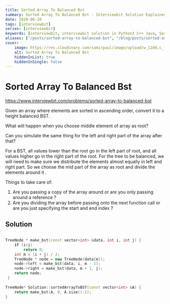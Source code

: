 ```yaml
---
title: Sorted Array To Balanced Bst
summary: Sorted Array To Balanced Bst - Interviewbit Solution Explained
date: 2020-06-20
tags: [interviewbit]
series: [interviewbit]
keywords: [interviewbit, interviewbit solution in Python3 C++ Java, Sorted Array To Balanced Bst solution]
aliases: ["/posts/sorted-array-to-balanced-bst", "/blog/posts/sorted-array-to-balanced-bst", "/sorted-array-to-balanced-bst"]
cover:
    image: https://res.cloudinary.com/samirpaul/image/upload/w_1100,c_fit,co_rgb:FFFFFF,l_text:Arial_70_bold:Sorted Array To Balanced Bst - Solution Explained/problem-solving.webp
    alt: Sorted Array To Balanced Bst
    hiddenInList: true
    hiddenInSingle: false
---
```


# Sorted Array To Balanced Bst

https://www.interviewbit.com/problems/sorted-array-to-balanced-bst



Given an array where elements are sorted in ascending order, convert it to a height balanced BST.

What will happen when you choose middle element of array as root?

Can you simulate the same thing for the left and right part of the array after that?

For a BST, all values lower than the root go in the left part of root, and all values higher go in the right part of the root. 
For the tree to be balanced, we will need to make sure we distribute the elements almost equally in left and right part. 
So we choose the mid part of the array as root and divide the elements around it .

Things to take care of: 
1) Are you passing a copy of the array around or are you only passing around a reference ? 
2) Are you dividing the array before passing onto the next function call or are you just specifying the start and end index ?


## Solution

```cpp

TreeNode * make_bst(const vector<int> &data, int i, int j) {
    if (i>j)
        return 0;
    int m = (i + j) / 2;
    TreeNode * node = new TreeNode(data[m]);
    node->left = make_bst(data, i, m - 1);
    node->right = make_bst(data, m + 1, j);
    return node;
 }
 
TreeNode* Solution::sortedArrayToBST(const vector<int> &A) {
    return make_bst(A, 0, A.size()-1);
}
```